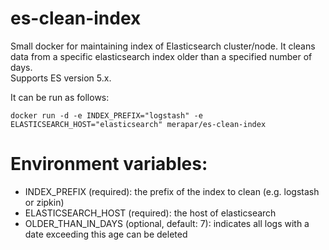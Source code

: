# es-clean-index
Small docker for maintaining index of Elasticsearch cluster/node.
It cleans data from a specific elasticsearch index older than a specified number of days.   
Supports ES version 5.x.

It can be run as follows:

    docker run -d -e INDEX_PREFIX="logstash" -e ELASTICSEARCH_HOST="elasticsearch" merapar/es-clean-index

# Environment variables:
- INDEX_PREFIX (required): the prefix of the index to clean (e.g. logstash or zipkin)
- ELASTICSEARCH_HOST (required): the host of elasticsearch
- OLDER_THAN_IN_DAYS (optional, default: 7): indicates all logs with a date exceeding this age can be deleted
